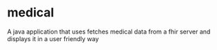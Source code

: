 # medical
A java application that uses fetches medical data from a fhir server and displays it in a user friendly way
